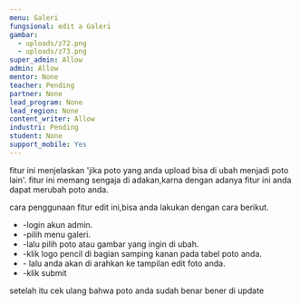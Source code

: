 ```yaml
---
menu: Galeri
fungsional: edit a Galeri
gambar:
  - uploads/z72.png
  - uploads/z73.png
super_admin: Allow
admin: Allow
mentor: None
teacher: Pending
partner: None
lead_program: None
lead_region: None
content_writer: Allow
industri: Pending
student: None
support_mobile: Yes
---
```

fitur ini menjelaskan 'jika poto yang anda upload bisa di ubah menjadi poto lain'. fitur ini memang sengaja di adakan,karna dengan adanya fitur ini anda dapat merubah poto anda.

cara penggunaan fitur edit ini,bisa anda lakukan dengan cara berikut.

* \-login akun admin.
* \-pilih menu galeri.
* \-lalu pilih poto atau gambar yang ingin di ubah.
* \-klik logo pencil di bagian samping kanan pada tabel poto anda.
* \- lalu anda akan di arahkan ke tampilan edit foto anda.
* \-klik submit

setelah itu cek ulang bahwa poto anda sudah benar bener di update